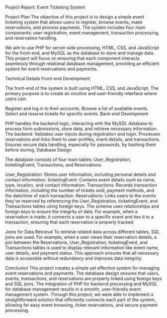 Project Report: Event Ticketing System

Project Plan
The objective of this project is to design a simple event ticketing system that allows users to register, browse events, make reservations, and process payments. The system includes four main components: user registration, event management, transaction processing, and reservation handling.

We aim to use PHP for server-side processing, HTML, CSS, and JavaScript for the front-end, and MySQL as the database to store and manage data. This project will focus on ensuring that each component interacts seamlessly through relational database management, providing an efficient system for event reservations and payments.

Technical Details
Front-end Development

The front-end of the system is built using HTML, CSS, and JavaScript. The primary purpose is to create an intuitive and user-friendly interface where users can:

Register and log in to their accounts.
Browse a list of available events.
Select and reserve tickets for specific events.
Back-end Development

PHP handles the backend logic, interacting with the MySQL database to process form submissions, store data, and retrieve necessary information. The backend:
Validates user inputs during registration and login.
Processes reservations and links them to user profiles, event details, and transactions.
Ensures secure data handling, especially for passwords, by hashing them before storing.
Database Design

The database consists of four main tables: User_Registration, ticketingEvent, Transactions, and Reservations.

User_Registration: Stores user information, including personal details and contact information.
ticketingEvent: Contains event details such as name, type, location, and contact information.
Transactions: Records transaction information, including the number of tickets sold, payment methods, and the date/time of each transaction.
Reservations: Links users to the events they’ve reserved by referencing the User_Registration, ticketingEvent, and Transactions tables using foreign keys.
The schema uses relationships and foreign keys to ensure the integrity of data. For example, when a reservation is made, it connects a user to a specific event and ties it to a transaction, ensuring that each reservation is properly tracked.

Joins for Data Retrieval
To retrieve related data across different tables, SQL joins are used. For example, when a user views their reservation details, a join between the Reservations, User_Registration, ticketingEvent, and Transactions tables is used to display relevant information like event name, user details, and payment status. This approach ensures that all necessary data is accessible without redundancy and improves data integrity.

Conclusion
This project creates a simple yet effective system for managing event reservations and payments. The database design ensures that users, events, transactions, and reservations are properly linked using foreign keys and SQL joins. The integration of PHP for backend processing and MySQL for database management results in a smooth, user-friendly event management system. Through this project, we were able to implement a straightforward solution that efficiently connects each part of the system, allowing for easy event browsing, ticket reservations, and secure payment processing.
